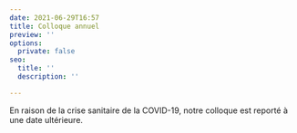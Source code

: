 ```yaml
---
date: 2021-06-29T16:57
title: Colloque annuel
preview: ''
options:
  private: false
seo:
  title: ''
  description: ''

---
```

En raison de la crise sanitaire de la COVID-19, notre colloque est reporté à une date ultérieure.
